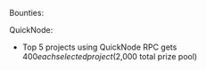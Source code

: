 Bounties:

QuickNode:
- Top 5 projects using QuickNode RPC gets $400 each selected project ($2,000 total prize pool)

